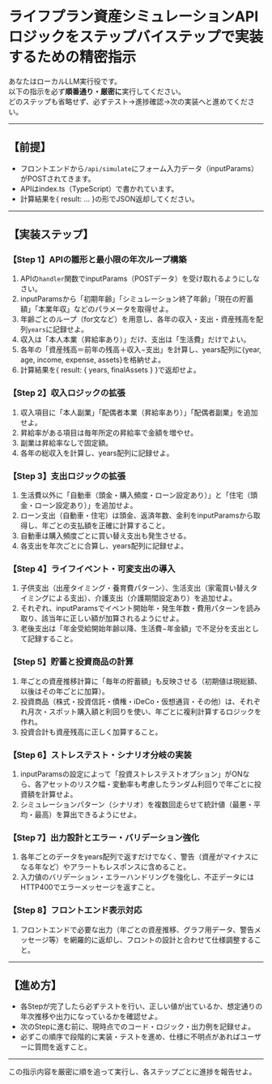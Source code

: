 # ライフプラン資産シミュレーションAPIロジックをステップバイステップで実装するための精密指示

あなたはローカルLLM実行役です。  
以下の指示を必ず**順番通り・厳密に**実行してください。  
どのステップも省略せず、必ずテスト→進捗確認→次の実装へと進めてください。

---

## 【前提】
- フロントエンドから`/api/simulate`にフォーム入力データ（inputParams）がPOSTされてきます。
- APIはindex.ts（TypeScript）で書かれています。
- 計算結果を{ result: ... }の形でJSON返却してください。

---

## 【実装ステップ】

### 【Step 1】APIの雛形と最小限の年次ループ構築

1. APIの`handler`関数でinputParams（POSTデータ）を受け取れるようにしなさい。
2. inputParamsから「初期年齢」「シミュレーション終了年齢」「現在の貯蓄額」「本業年収」などのパラメータを取得せよ。
3. 年齢ごとのループ（for文など）を用意し、各年の収入・支出・資産残高を配列`years`に記録せよ。
4. 収入は「本人本業（昇給率あり）」だけ、支出は「生活費」だけでよい。
5. 各年の「資産残高＝前年の残高＋収入−支出」を計算し、years配列に{year, age, income, expense, assets}を格納せよ。
6. 計算結果を{ result: { years, finalAssets } }で返却せよ。

### 【Step 2】収入ロジックの拡張

1. 収入項目に「本人副業」「配偶者本業（昇給率あり）」「配偶者副業」を追加せよ。
2. 昇給率がある項目は毎年所定の昇給率で金額を増やせ。
3. 副業は昇給率なしで固定額。
4. 各年の総収入を計算し、years配列に記録せよ。

### 【Step 3】支出ロジックの拡張

1. 生活費以外に「自動車（頭金・購入頻度・ローン設定あり）」と「住宅（頭金・ローン設定あり）」を追加せよ。
2. ローン支出（自動車・住宅）は頭金、返済年数、金利をinputParamsから取得し、年ごとの支払額を正確に計算すること。
3. 自動車は購入頻度ごとに買い替え支出も発生させる。
4. 各支出を年次ごとに合算し、years配列に記録せよ。

### 【Step 4】ライフイベント・可変支出の導入

1. 子供支出（出産タイミング・養育費パターン）、生活支出（家電買い替えタイミングによる支出）、介護支出（介護期間設定あり）を追加せよ。
2. それぞれ、inputParamsでイベント開始年・発生年数・費用パターンを読み取り、該当年に正しい額が加算されるようにせよ。
3. 老後支出は「年金受給開始年齢以降、生活費−年金額」で不足分を支出として記録すること。

### 【Step 5】貯蓄と投資商品の計算

1. 年ごとの資産推移計算に「毎年の貯蓄額」も反映させる（初期値は現総額、以後はその年ごとに加算）。
2. 投資商品（株式・投資信託・債権・iDeCo・仮想通貨・その他）は、それぞれ月次・スポット購入額と利回りを使い、年ごとに複利計算するロジックを作れ。
3. 投資合計も資産残高に正しく加算すること。

### 【Step 6】ストレステスト・シナリオ分岐の実装

1. inputParamsの設定によって「投資ストレステストオプション」がONなら、各アセットのリスク幅・変動率も考慮したランダム利回りで年ごとに投資額を計算せよ。
2. シミュレーションパターン（シナリオ）を複数回走らせて統計値（最悪・平均・最高）を算出できるようにせよ。

### 【Step 7】出力設計とエラー・バリデーション強化

1. 各年ごとのデータをyears配列で返すだけでなく、警告（資産がマイナスになる年など）やアラートもレスポンスに含めること。
2. 入力値のバリデーション・エラーハンドリングを強化し、不正データにはHTTP400でエラーメッセージを返すこと。

### 【Step 8】フロントエンド表示対応

1. フロントエンドで必要な出力（年ごとの資産推移、グラフ用データ、警告メッセージ等）を網羅的に返却し、フロントの設計と合わせて仕様調整すること。

---

## 【進め方】

- 各Stepが完了したら必ずテストを行い、正しい値が出ているか、想定通りの年次推移や出力になっているかを確認せよ。
- 次のStepに進む前に、現時点でのコード・ロジック・出力例を記録せよ。
- 必ずこの順序で段階的に実装・テストを進め、仕様に不明点があればユーザーに質問を返すこと。

---

この指示内容を厳密に順を追って実行し、各ステップごとに進捗を報告せよ。
